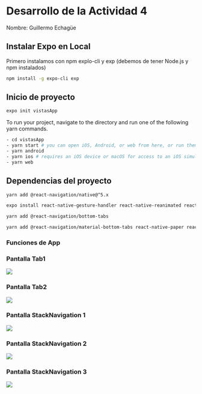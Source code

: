 # Desarrollo de la Actividad 4 

Nombre: Guillermo Echagüe


## Instalar Expo en Local

Primero instalamos con npm explo-cli y exp (debemos de tener Node.js y npm instalados)
```bash
npm install -g expo-cli exp
```


## Inicio de proyecto
```bash
expo init vistasApp
```

To run your project, navigate to the directory and run one of the following yarn commands.

```bash
- cd vistasApp
- yarn start # you can open iOS, Android, or web from here, or run them directly with the commands below.
- yarn android
- yarn ios # requires an iOS device or macOS for access to an iOS simulator
- yarn web
```

## Dependencias del proyecto
```bash
yarn add @react-navigation/native@^5.x

expo install react-native-gesture-handler react-native-reanimated react-native-screens react-native-safe-area-context @react-native-community/masked-view

yarn add @react-navigation/bottom-tabs

yarn add @react-navigation/material-bottom-tabs react-native-paper react-native-vector-icons
```

### Funciones de App


### Pantalla Tab1
![](img/IMG_0026.png)

### Pantalla Tab2
![](img/IMG_0027.png)

### Pantalla StackNavigation 1
![](img/IMG_0028.png)

### Pantalla StackNavigation 2
![](img/IMG_0029.png)

### Pantalla StackNavigation 3
![](img/IMG_0030.png)
